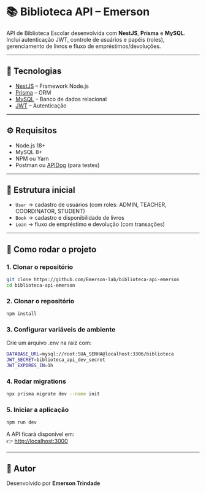 # 📚 Biblioteca API – Emerson

API de Biblioteca Escolar desenvolvida com **NestJS**, **Prisma** e **MySQL**.  
Inclui autenticação JWT, controle de usuários e papéis (roles), gerenciamento de livros e fluxo de empréstimos/devoluções.

---

## 🚀 Tecnologias
- [NestJS](https://nestjs.com/) – Framework Node.js
- [Prisma](https://www.prisma.io/) – ORM
- [MySQL](https://www.mysql.com/) – Banco de dados relacional
- [JWT](https://jwt.io/) – Autenticação

---

## ⚙️ Requisitos
- Node.js 18+
- MySQL 8+
- NPM ou Yarn
- Postman ou [APIDog](https://apidog.com/) (para testes)

---

## 📂 Estrutura inicial
- `User` → cadastro de usuários (com roles: ADMIN, TEACHER, COORDINATOR, STUDENT)  
- `Book` → cadastro e disponibilidade de livros  
- `Loan` → fluxo de empréstimo e devolução (com transações)  

---

## 🔧 Como rodar o projeto

### 1. Clonar o repositório
```bash
git clone https://github.com/Emerson-lab/biblioteca-api-emerson
cd biblioteca-api-emerson
```

### 2. Clonar o repositório
```bash
npm install
```

### 3. Configurar variáveis de ambiente
Crie um arquivo .env na raiz com:
```bash
DATABASE_URL=mysql://root:SUA_SENHA@localhost:3306/biblioteca
JWT_SECRET=biblioteca_api_dev_secret
JWT_EXPIRES_IN=1h
```

### 4. Rodar migrations
```bash
npx prisma migrate dev --name init
```

### 5. Iniciar a aplicação
```bash
npm run dev
```

A API ficará disponível em:  
👉 [http://localhost:3000](http://localhost:3000)

---

## 📝 Autor
Desenvolvido por **Emerson Trindade**